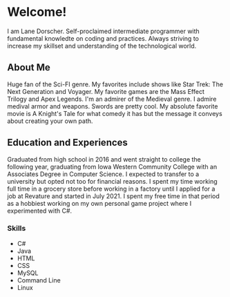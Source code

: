 # Welcome!
I am Lane Dorscher. Self-proclaimed intermediate programmer with fundamental knowledte on coding and practices. Always striving to increase my skillset and understanding of the technological world.

## About Me
Huge fan of the Sci-FI genre. My favorites include shows like Star Trek: The Next Generation and Voyager. My favorite games are the Mass Effect Trilogy and Apex Legends.
I'm an admirer of the Medieval genre. I admire medival armor and weapons. Swords are pretty cool. My absolute favorite movie is A Knight's Tale for what comedy it has but the message it conveys about creating your own path.

## Education and Experiences
Graduated from high school in 2016 and went straight to college the following year, graduating from Iowa Western Community College with an Associates Degree in Computer Science. I expected to transfer to a university but opted not too for financial reasons. I spent my time working full time in a grocery store before working in a factory until I applied for a job at Revature and started in July 2021. I spent my free time in that period as a hobbiest working on my own personal game project where I experimented with C#.

### Skills
- C#
- Java
- HTML
- CSS
- MySQL
- Command Line
- Linux
